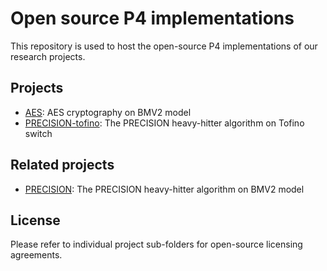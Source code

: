 # Open source P4 implementations

This repository is used to host the open-source P4 implementations of our research projects. 

## Projects
- [AES](AES.p4app/): AES cryptography on BMV2 model
- [PRECISION-tofino](PRECISION-tofino/): The PRECISION heavy-hitter algorithm on Tofino switch


## Related projects
- [PRECISION](https://github.com/p4lang/p4-applications/tree/master/research_projects/PRECISION): The PRECISION heavy-hitter algorithm on BMV2 model

## License

Please refer to individual project sub-folders for open-source licensing agreements.
